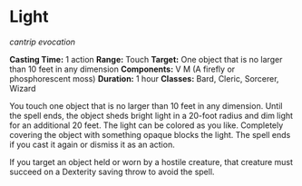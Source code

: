# Light

*cantrip evocation*

**Casting Time:** 1 action
**Range:** Touch
**Target:** One object that is no larger than 10 feet in any dimension
**Components:** V M (A firefly or phosphorescent moss)
**Duration:** 1 hour
**Classes:** Bard, Cleric, Sorcerer, Wizard

You touch one object that is no larger than 10 feet in any dimension. Until the spell ends, the object sheds bright light in a 20-foot radius and dim light for an additional 20 feet. The light can be colored as you like. Completely covering the object with something opaque blocks the light. The spell ends if you cast it again or dismiss it as an action.  

If you target an object held or worn by a hostile creature, that creature must succeed on a Dexterity saving throw to avoid the spell.